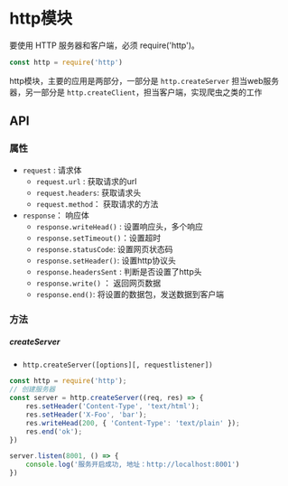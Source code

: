 # http模块
要使用 HTTP 服务器和客户端，必须 require('http')。

```js
const http = require('http')
```

http模块，主要的应用是两部分，一部分是 `http.createServer` 担当web服务器，另一部分是 `http.createClient`，担当客户端，实现爬虫之类的工作

## API

### 属性
- `request` : 请求体
    - `request.url` : 获取请求的url
    - `request.headers`: 获取请求头
    - `request.method`： 获取请求的方法
- `response`： 响应体
    - `response.writeHead()` : 设置响应头，多个响应
    - `response.setTimeout()`：设置超时
    - `response.statusCode`: 设置网页状态码
    - `response.setHeader()`: 设置http协议头
    - `response.headersSent` : 判断是否设置了http头
    - `response.write()` ： 返回网页数据
    - `response.end()`: 将设置的数据包，发送数据到客户端

### 方法
##### createServer
- `http.createServer([options][, requestlistener])` 


```js
const http = require('http');
// 创建服务器
const server = http.createServer((req, res) => {
    res.setHeader('Content-Type', 'text/html');
    res.setHeader('X-Foo', 'bar');
    res.writeHead(200, { 'Content-Type': 'text/plain' });
    res.end('ok');
})

server.listen(8001, () => {
    console.log('服务开启成功, 地址：http://localhost:8001')
})
```




